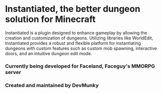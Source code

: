 # Instantiated, the better dungeon solution for Minecraft

Instantiated is a plugin designed to enhance gameplay by allowing the creation and customization of dungeons.
Utilizing libraries like WorldEdit, Instantiated provides a robust and flexible platform for instantiating dungeons 
with custom features such as custom mob spawning, interactive doors, and an intuitive dungeon edit mode.

### Currently being developed for Faceland, Faceguy's MMORPG server

### Created and maintained by DevMunky

